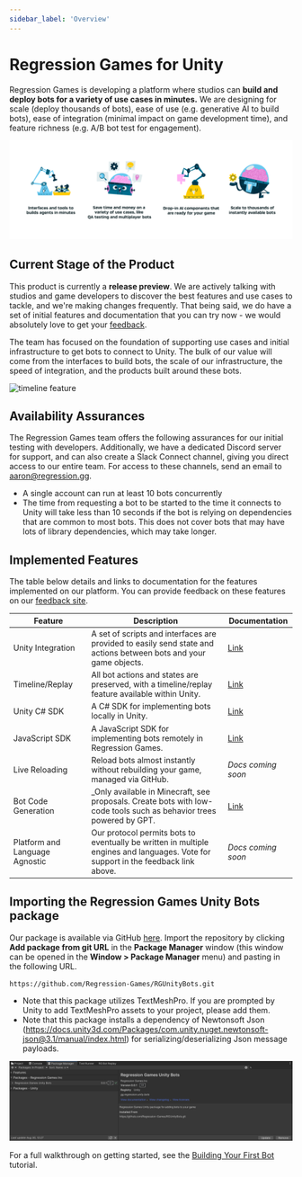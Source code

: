 ```yaml
---
sidebar_label: 'Overview'
---
```


# Regression Games for Unity

Regression Games is developing a platform where studios can **build and deploy bots for a variety of use cases in minutes.** We are designing for scale (deploy thousands of bots), ease of use (e.g. generative AI to build bots), ease of integration (minimal impact on game development time), and feature richness (e.g. A/B bot test for engagement).

![vision](img/vision.png)

## Current Stage of the Product

This product is currently a **release preview**. We are actively talking with studios and game developers to discover the best features and use cases to tackle, and we're making changes frequently. That being said, we do have
a set of initial features and documentation that you can try now - we would absolutely love to get your [feedback](https://regression-games.sleekplan.app/feedback).

The team has focused on the foundation of supporting use cases and initial infrastructure to get bots to connect to Unity. The bulk
of our value will come from the interfaces to build bots, the scale of our infrastructure, the speed of integration, and the products
built around these bots.

![timeline feature](img/replay/timeline.png)

## Availability Assurances

The Regression Games team offers the following assurances for our initial testing with developers. Additionally, we have a dedicated Discord server for support, and can also create a Slack Connect channel, giving you direct access to our entire team. For access to
these channels, send an email to [aaron@regression.gg](mailto:aaron@regression.gg).

* A single account can run at least 10 bots concurrently
* The time from requesting a bot to be started to the time it connects to Unity will take less than 10 seconds if the bot is relying on dependencies that are common to most bots. This does not cover bots that may have lots of library dependencies, which may take longer.

## Implemented Features

The table below details and links to documentation for the features implemented on our platform. You can provide feedback on these
features on our [feedback site](https://regression-games.sleekplan.app/feedback).

| **Feature**                    | **Description**                                                                                                                    | **Documentation**                                    |
|--------------------------------|------------------------------------------------------------------------------------------------------------------------------------|------------------------------------------------------|
| Unity Integration              | A set of scripts and interfaces are provided to easily send state and actions between bots and your game objects.                  | [Link](./RGBotSpawnManager)                          |
| Timeline/Replay                | All bot actions and states are preserved, with a timeline/replay feature available within Unity.                                   | [Link](./in-editor-replay)                           |
| Unity C# SDK                   | A C# SDK for implementing bots locally in Unity.                                                                                   | [Link](./creating-bots/csharp/configuration)         |
| JavaScript SDK                 | A JavaScript SDK for implementing bots remotely in Regression Games.                                                               | [Link](./creating-bots/javascript/configuration)     |
| Live Reloading                 | Reload bots almost instantly without rebuilding your game, managed via GitHub.                                                     | _Docs coming soon_                                   |
| Bot Code Generation            | _Only available in Minecraft, see proposals. Create bots with low-code tools such as behavior trees powered by GPT.                | [Link](../../../players/creating-bots/agent-builder) |
| Platform and Language Agnostic | Our protocol permits bots to eventually be written in multiple engines and languages. Vote for support in the feedback link above. | _Docs coming soon_                                   |

## Importing the Regression Games Unity Bots package

Our package is available via GitHub [here](https://github.com/Regression-Games/RGUnityBots). Import the repository by 
clicking **Add package from git URL** in the **Package Manager** window (this window can be opened
in the **Window > Package Manager** menu) and pasting in the following URL.

```
https://github.com/Regression-Games/RGUnityBots.git
```

- Note that this package utilizes TextMeshPro.  If you are prompted by Unity to add TextMeshPro assets to your project, please add them.
- Note that this package installs a dependency of Newtonsoft Json (https://docs.unity3d.com/Packages/com.unity.nuget.newtonsoft-json@3.1/manual/index.html) for serializing/deserializing Json message payloads.

![Screenshot of the package imported into the project](../tutorials/first_bot_tutorial_images/tutorial_1_package.png)

For a full walkthrough on getting started, see the [Building Your First Bot](../tutorials/first_tutorial.md) tutorial.